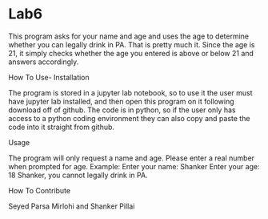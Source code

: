 # Lab6
This program asks for your name and age and uses the age to determine whether you can legally drink in PA. That is pretty much it. Since the age is 21, it simply checks whether the age you entered is above or below 21 and answers accordingly.

How To Use- Installation

The program is stored in a jupyter lab notebook, so to use it the user must have jupyter lab installed, and then open this program on it following download off of github. The code is in python, so if the user only has access to a python coding environment they can also copy and paste the code into it straight from github.


Usage

The program will only request a name and age. Please enter a real number when prompted for age.
Example:
Enter your name: Shanker
Enter your age: 18
Shanker, you cannot legally drink in PA.


How To Contribute


Seyed Parsa Mirlohi and Shanker Pillai

